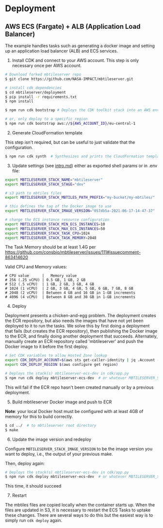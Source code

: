 # Deployment

## AWS ECS (Fargate) + ALB (Application Load Balancer)

The example handles tasks such as generating a docker image and setting up an application load balancer (ALB) and ECS services.

1. Install CDK and connect to your AWS account. This step is only necessary once per AWS account.

```bash
# Download forked mbtileserver repo
$ git clone https://github.com/NASA-IMPACT/mbtileserver.git

# install cdk dependencies
$ cd mbtileserver/deployment
$ pip install -r requirements.txt
$ npm install

$ npm run cdk bootstrap # Deploys the CDK toolkit stack into an AWS environment

# or, only deploy to a specific region
$ npm run cdk bootstrap aws://${AWS_ACCOUNT_ID}/eu-central-1
```

2. Generate CloudFormation template

This step isn't required, but can be useful to just validate that the configuration.

```bash
$ npm run cdk synth  # Synthesizes and prints the CloudFormation template for this stack
```

3. Update settings (see [intro.md](intro.md)) either as exported shell params or in .env file:

```bash
export MBTILESERVER_STACK_NAME="mbtileserver"
export MBTILESERVER_STACK_STAGE="dev"

# s3 path to mbtiles files
export MBTILESERVER_STACK_MBTILES_PATH_PREFIX="my-bucket/my-mbtiles/"

# this defines the tag of the Docker image to use
export MBTILESERVER_STACK_IMAGE_VERSION="057db5a-2021-06-17-14-47-37"

# change the ECS instance resource configuration
export MBTILESERVER_STACK_MIN_ECS_INSTANCES=10
export MBTILESERVER_STACK_MAX_ECS_INSTANCES=50
export MBTILESERVER_STACK_TASK_CPU=1024
export MBTILESERVER_STACK_TASK_MEMORY=2048
```

The Task Memory should be at least 1.4G per https://github.com/consbio/mbtileserver/issues/111#issuecomment-863414620

Valid CPU and Memory values:

```
# CPU value      |   Memory value
# 256 (.25 vCPU) | 0.5 GB, 1 GB, 2 GB
# 512 (.5 vCPU)  | 1 GB, 2 GB, 3 GB, 4 GB
# 1024 (1 vCPU)  | 2 GB, 3 GB, 4 GB, 5 GB, 6 GB, 7 GB, 8 GB
# 2048 (2 vCPU)  | Between 4 GB and 16 GB in 1-GB increments
# 4096 (4 vCPU)  | Between 8 GB and 30 GB in 1-GB increments
```

4. Deploy

Deployment presents a chicken-and-egg problem.  The deployment creates the ECR repository, but also needs the
images that have not yet been deployed to it to run the tasks. We solve this by first doing a deployment that fails
(but creates the ECR repository), then publishing the Docker image to the ECR, and finally doing another deployment
that succeeds. Alternately, manually create an ECR repository called 'mbtileserver' and push the Docker image to it 
before the first deploy.


```bash
# Set CDK variables to allow Hosted Zone lookup
export CDK_DEPLOY_ACCOUNT=$(aws sts get-caller-identity | jq .Account -r)
export CDK_DEPLOY_REGION $(aws configure get region)

# Deploys the stack(s) mbtileserver-ecs-dev in cdk/app.py
$ npm run cdk deploy mbtileserver-ecs-dev  # or whatever MBTILESERVER_STACK_STAGE is set to
```

This will fail if the ECR repo hasn't been created manually or by a previous deployment.

5. Build mbtileserver Docker image and push to ECR

**Note**: your local Docker host must be configured with at least 4GB of memory for this to build correctly.

```bash
$ cd ../  # to mbtileserver root directory
$ make
```

6. Update the image version and redeploy

Configure `MBTILESERVER_STACK_IMAGE_VERSION` to be the image version you want to deploy, i.e., the output of your previous make.

Then, deploy again:

```bash
# Deploys the stack(s) mbtileserver-ecs-dev in cdk/app.py
$ npm run cdk deploy mbtileserver-ecs-dev  # or whatever MBTILESERVER_STACK_STAGE is set to
```

This time, it should succeed

7. Restart

The mbtiles files are copied locally when the container starts up. When the files are updated in S3, it is necessary
to restart the ECS Tasks to uptake these changes. There are several ways to do this but the easiest way is to simply 
run `cdk deploy` again.
